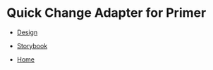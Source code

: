 # Quick Change Adapter for Primer

- [Design](https://primer.style/)

- [Storybook](https://primer.github.io/storybook/)

- [Home](https://primer.style/react/)